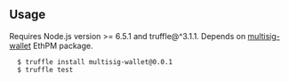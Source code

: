 

Usage
-----

Requires Node.js version >= 6.5.1 and truffle@^3.1.1.
Depends on [multisig-wallet](https://www.ethpm.com/registry/packages/14) EthPM
package.

```
  $ truffle install multisig-wallet@0.0.1
  $ truffle test
```
